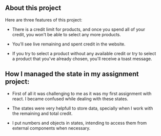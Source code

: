 ## About this project

Here are three features of this project:

- There is a credit limit for products, and once you spend all of your credit, you won't be able to select any more products.

- You'll see live remaining and spent credit in the website. 

- If you try to select a product without any available credit or try to select a product that you've already chosen, you'll receive a toast message.





## How I managed the state in my assignment project:

* First of all it was challenging to me as it was my first assignment with react. I became confused while dealing with these states. 

* The states were very helpfull to store data, specially when I work with the remaining and total credit.

* I put numbers and objects in states, intending to access them from external components when necessary.

